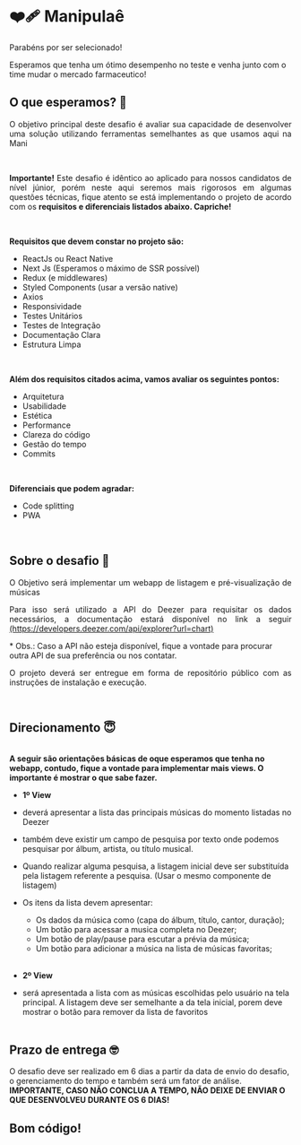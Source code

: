 <h1 align="left">
   ❤️‍🩹 Manipulaê
</h1>

<p align="justify">Parabéns por ser selecionado!

Esperamos que tenha um ótimo desempenho no teste e venha junto com o time mudar o mercado farmaceutico!

## O que esperamos? 🤨

<p align="justify">O objetivo principal deste desafio é avaliar sua capacidade de desenvolver uma solução utilizando ferramentas semelhantes as que usamos aqui na Mani</p>
<br/>
<p align="justify">
  <b>Importante!</b> Este desafio é idêntico ao aplicado para nossos candidatos de nível júnior, 
  porém neste aqui seremos mais rigorosos em algumas questões técnicas, 
  fique atento se está implementando o projeto de acordo com os 
  <b>requisitos e diferenciais listados abaixo. Capriche!</b>
</p>
<br/>

<b>Requisitos que devem constar no projeto são:</b>
- ReactJs ou React Native
- Next Js (Esperamos o máximo de SSR possível)
- Redux (e middlewares)
- Styled Components (usar a versão native)
- Axios
- Responsividade
- Testes Unitários
- Testes de Integração
- Documentação Clara
- Estrutura Limpa
<br/>

<b>Além dos requisitos citados acima, vamos avaliar os seguintes pontos:</b>
- Arquitetura
- Usabilidade
- Estética
- Performance
- Clareza do código
- Gestão do tempo
- Commits
<br/>

<b>Diferenciais que podem agradar:</b>
- Code splitting
- PWA
<br/>

## Sobre o desafio 🤯

<p align="justify">O Objetivo será implementar um webapp de listagem e pré-visualização de músicas</p>

<p align="justify">Para isso será utilizado a API do Deezer para requisitar os dados necessários, a documentação estará disponível no link a seguir
<a href="https://developers.deezer.com/api/explorer?url=chart">(https://developers.deezer.com/api/explorer?url=chart)</a></p>

\* Obs.: Caso a API não esteja disponível, fique a vontade para procurar outra API de sua preferência ou nos contatar.

<p align="justify">O projeto deverá ser entregue em forma de repositório público com as instruções de instalação e execução.</p>
<br/>

## Direcionamento 😇

<br/>
<b>A seguir são orientações básicas de oque esperamos que tenha no webapp, 
contudo, fique a vontade para implementar mais views. O importante é mostrar o que sabe fazer.</b>
<br/>

  - <b>1º View</b> 
  - deverá apresentar a lista das principais músicas do momento listadas no Deezer
  - também deve existir um campo de pesquisa por texto onde podemos pesquisar por álbum, artista, ou título musical.
  - Quando realizar alguma pesquisa, a listagem inicial deve ser substituída pela listagem referente a pesquisa. (Usar o mesmo componente de listagem)
  - Os itens da lista devem apresentar:
    - Os dados da música como (capa do álbum, título, cantor, duração);
    - Um botão para acessar a musica completa no Deezer;
    - Um botão de play/pause para escutar a prévia da música;
    - Um botão para adicionar a música na lista de músicas favoritas;<br/><br/>

   - <b>2º View</b> 
   - será apresentada a lista com as músicas escolhidas pelo usuário na tela principal. A listagem deve ser semelhante a da tela inicial, porem deve mostrar o botão para remover da lista de favoritos<br/><br/>


## Prazo de entrega 🤓

O desafio deve ser realizado em 6 dias a partir da data de envio do desafio, o gerenciamento do tempo e também será um fator de análise.
<b>IMPORTANTE, CASO NÃO CONCLUA A TEMPO, NÃO DEIXE DE ENVIAR O QUE DESENVOLVEU DURANTE OS 6 DIAS!</b>

## Bom código!
